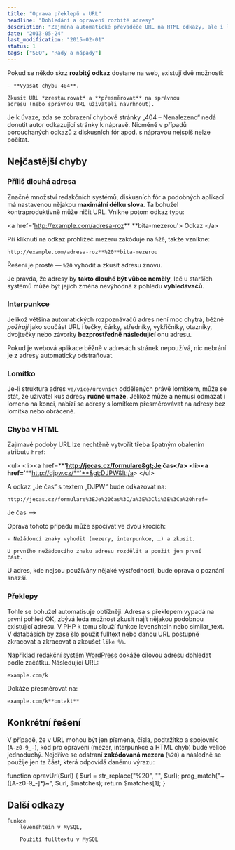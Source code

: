 ```yaml
---
title: "Oprava překlepů v URL"
headline: "Dohledání a opravení rozbité adresy"
description: "Zejména automatické převaděče URL na HTML odkazy, ale i lidé <i>dokáží</i> pokazit tvar odkazu na webovou stránku."
date: "2013-05-24"
last_modification: "2015-02-01"
status: 1
tags: ["SEO", "Rady a nápady"]
---
```


Pokud se někdo skrz **rozbitý odkaz** dostane na web, existují dvě
možnosti:

    - **Vypsat chybu 404**.

    Zkusit URL *zrestaurovat* a **přesměrovat** na správnou
    adresu (nebo správnou URL uživateli navrhnout).

Je k úvaze, zda se zobrazení chybové stránky „404 –
Nenalezeno“ nedá donutit autor odkazující stránky k nápravě. Nicméně v
případů porouchaných odkazů z diskusních fór apod. s nápravou nejspíš nelze
počítat.

## Nejčastější chyby

### Příliš dlouhá adresa

Značné množství redakčních systémů, diskusních fór a podobných aplikací má nastavenou
  nějakou **maximální délku slova**. Ta bohužel kontraproduktivně může ničit URL.
Vnikne potom odkaz typu:

&lt;a href='http://example.com/adresa-roz** **bita-mezerou'&gt;
  Odkaz
&lt;/a&gt;

Při kliknutí na odkaz prohlížeč mezeru zakóduje na `%20`,
  takže vznikne:

```
http://example.com/adresa-roz**%20**bita-mezerou
```

Řešení je prosté — `%20` vyhodit a zkusit adresu znovu.

Je pravda, že adresy by **takto dlouhé být vůbec neměly**, leč u starších systémů může být jejich změna nevýhodná z pohledu **vyhledávačů**.

### Interpunkce

Jelikož většina automatických rozpoznávačů adres není moc chytrá, běžně
*požírají* jako součást URL i tečky, čárky, středníky, vykřičníky,
  otazníky, dvojtečky nebo závorky **bezprostředně následující** onu adresu.

Pokud je webová aplikace běžně v adresách stránek nepoužívá, nic nebrání je z adresy automaticky odstraňovat.

### Lomítko

Je-li struktura adres `ve/více/úrovních` oddělených právě
lomítkem, může se stát, že uživatel kus adresy **ručně umaže**. Jelikož může a nemusí odmazat i lomeno na konci, nabízí se adresy s lomítkem přesměrovávat na adresy bez lomítka nebo
obráceně.

### Chyba v HTML

Zajímavé podoby URL lze nechtěně vytvořit třeba špatným obalením
atributu `href`:

&lt;ul&gt;
&lt;li&gt;&lt;a href=**'**http://jecas.cz/formulare&gt;Je čas&lt;/a&gt;
&lt;li&gt;&lt;a href=**'**http://djpw.cz/**'**&gt;DJPW&lt;/a&gt;
&lt;/ul&gt;

A odkaz „Je čas“ s textem „DJPW“ bude odkazovat na:

```
http://jecas.cz/formulare%3EJe%20čas%3C/a%3E%3Cli%3E%3Ca%20href=
```

Je čas -->

Oprava tohoto případu může spočívat ve dvou krocích:

    - Nežádoucí znaky vyhodit (mezery, interpunkce, …) a zkusit.

    U prvního nežádoucího znaku adresu rozdělit a použít jen první
    část.

U adres, kde nejsou používány nějaké výstřednosti, bude oprava o poznání
snazší.

### Překlepy

Tohle se bohužel automatisuje obtížněji. Adresa s překlepem vypadá na
první pohled OK, zbývá leda možnost zkusit najít nějakou podobnou
existující adresu. V PHP k tomu slouží funkce levenshtein
nebo similar_text.
V databásích by zase šlo použít fulltext nebo danou URL postupně zkracovat
a zkracovat a zkoušet `like %%`.

Například redakční systém [WordPress](/wordpress) dokáže cílovou adresu dohledat podle začátku. Následující URL:

```
example.com/k
```

Dokáže přesměrovat na:

```
example.com/k**ontakt**
```

## Konkrétní řešení

V případě, že v URL mohou být jen písmena, čísla, podtržítko a spojovník
(`A-z0-9_-`), kód pro opravení (mezer, interpunkce a HTML chyb)
  bude velice jednoduchý. Nejdříve se odstraní **zakódovaná mezera** (`%20`) a následně
se použije jen ta část, která odpovídá danému výrazu:

function opravUrl($url) {
  $url = str_replace("%20", "", $url);
  preg_match("~([A-z0-9_-]*)~", $url, $matches);
  return $matches[1];
}

## Další odkazy

    Funkce 
        levenshtein v MySQL,

        Použití fulltextu v MySQL